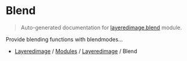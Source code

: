 # Blend

> Auto-generated documentation for [layeredimage.blend](../../../layeredimage/blend.py) module.

Provide blending functions with blendmodes...

- [Layeredimage](../README.md#layeredimage-index) / [Modules](../MODULES.md#layeredimage-modules) / [Layeredimage](index.md#layeredimage) / Blend
